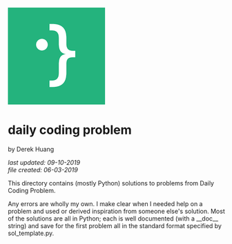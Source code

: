 ![./dcp_logo.png](./dcp_logo.png)

# daily coding problem

by Derek Huang

_last updated: 09-10-2019_  
_file created: 06-03-2019_

This directory contains (mostly Python) solutions to problems from Daily Coding Problem.

Any errors are wholly my own. I make clear when I needed help on a problem and used or derived inspiration from someone else's solution. Most of the solutions are all in Python; each is well documented (with a \_\_doc\_\_ string) and save for the first problem all in the standard format specified by sol_template.py.